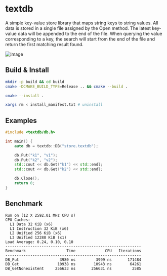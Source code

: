 # textdb

A simple key-value store library that maps string keys to string values. All data is stored in a single file assigned by the Open method. The latest key-value data will be appended to the end of the file. When querying the value corresponding to a key, the search will start from the end of the file and return the first matching result found.

![image](https://user-images.githubusercontent.com/41776735/231473945-7aca7d90-2f00-4b9c-bf4d-6137f946c91a.png)

## Build & Install

```bash
mkdir -p build && cd build
cmake -DCMAKE_BUILD_TYPE=Release .. && cmake --build .
```

```bash
cmake --install .
```

```bash
xargs rm < install_manifest.txt # uninstall
```


## Examples

```cpp
#include <textdb/db.h>

int main() {
    auto db = textdb::DB("store.textdb");

    db.Put("k1", "v1");
    db.Put("k2", "v2");
    std::cout << db.Get("k1") << std::endl;
    std::cout << db.Get("k2") << std::endl;

    db.Close();
    return 0;
}
```

## Benchmark

```
Run on (12 X 2592.01 MHz CPU s)
CPU Caches:
  L1 Data 32 KiB (x6)
  L1 Instruction 32 KiB (x6)
  L2 Unified 256 KiB (x6)
  L3 Unified 12288 KiB (x1)
Load Average: 0.24, 0.10, 0.10
------------------------------------------------------------
Benchmark                  Time             CPU   Iterations
------------------------------------------------------------
DB_Put                  3980 ns         3999 ns       171484
DB_Get                 10938 ns        10943 ns        64261
DB_GetNonexistent     256633 ns       256631 ns         2585
```